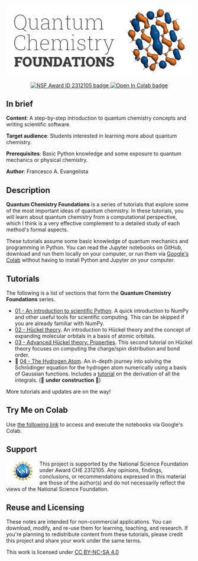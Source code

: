 ![logo](Graphics/logo.png)

<p align="center">
<a target="_blank" href="https://nsf.gov/awardsearch/showAward?AWD_ID=2312105">
<img src="https://img.shields.io/badge/NSF-2312105-blue.svg" alt="NSF Award ID 2312105 badge"/>
</a>
<a target="_blank" href="https://colab.research.google.com/github/fevangelista/Quantum-Chemistry-Foundations">
<img src="https://colab.research.google.com/assets/colab-badge.svg" alt="Open In Colab badge"/>
</a>
</p>

## In brief

**Content**: A step-by-step introduction to quantum chemistry concepts and writing scientific software.

**Target audience**: Students interested in learning more about quantum chemistry.

**Prerequisites**: Basic Python knowledge and some exposure to quantum mechanics or physical chemistry.

**Author**: Francesco A. Evangelista

## Description

**Quantum Chemistry Foundations** is a series of tutorials that explore some of the most important ideas of quantum chemistry.
In these tutorials, you will learn about quantum chemistry from a computational perspective, which I think is a very effective complement to a detailed study of each method's formal aspects.

These tutorials assume some basic knowledge of quantum mechanics and programming in Python. You can read the Jupyter notebooks on GitHub, download and run them locally on your computer, or run them via [Google's Colab](https://colab.research.google.com/github/fevangelista/Quantum-Chemistry-Foundations) without having to install Python and Jupyter on your computer.

## Tutorials

The following is a list of sections that form the **Quantum Chemistry Foundations** series.

- [01 - An introduction to scientific Python](01-Scientific%20Computing/01-Scientific%20Computing.ipynb). A quick introduction to NumPy and other useful tools for scientific computing. This can be skipped if you are already familiar with NumPy.
- [02 - Hückel theory](02-Hückel%20Theory/02-Hückel%20Theory.ipynb). An introduction to Hückel theory and the concept of expanding molecular orbitals in a basis of atomic orbitals.
- [03 - Advanced Hückel theory: Properties](03-Hückel%20Theory%20Properties/03-Hückel%20Theory%20Properties.ipynb). This second tutorial on Hückel theory focuses on computing the charge/spin distribution and bond order.
- 🚀 [04 - The Hydrogen Atom](04-Hydrogen%20Atom/04-Hydrogen%20Atom.ipynb). An in-depth journey into solving the Schrödinger equation for the hydrogen atom numerically using a basis of Gaussian functions. Includes a [tutorial](04-Hydrogen%20Atom/04-Hydrogen%20Atom%20Integrals.ipynb) on the derivation of all the integrals. (🚧 **under construction** 🚧)

More tutorials and updates are on the way!

## Try Me on Colab

Use [the following link](https://colab.research.google.com/github/fevangelista/Quantum-Chemistry-Foundations) to access and execute the notebooks via Google's Colab.

## Support

<body>
<img src="Graphics/nsf_logo.png" width="90px" style="float:left;"/>
This project is supported by the National Science Foundation under Award CHE 2312105. Any opinions, findings, conclusions, or recommendations expressed in this material are those of the author(s) and do not necessarily reflect the views of the National Science Foundation.
</body>

## Reuse and Licensing

These notes are intended for non-commercial applications.
You can download, modify, and re-use them for learning, teaching, and research.
If you're planning to redistribute content from these tutorials, please credit this project and share your work under the same terms.

<p xmlns:cc="http://creativecommons.org/ns#" >This work is licensed under <a href="https://creativecommons.org/licenses/by-nc-sa/4.0/?ref=chooser-v1" target="_blank" rel="license noopener noreferrer" style="display:inline-block;">CC BY-NC-SA 4.0<img style="height:22px!important;margin-left:3px;vertical-align:text-bottom;" src="https://mirrors.creativecommons.org/presskit/icons/cc.svg?ref=chooser-v1" alt=""><img style="height:22px!important;margin-left:3px;vertical-align:text-bottom;" src="https://mirrors.creativecommons.org/presskit/icons/by.svg?ref=chooser-v1" alt=""><img style="height:22px!important;margin-left:3px;vertical-align:text-bottom;" src="https://mirrors.creativecommons.org/presskit/icons/nc.svg?ref=chooser-v1" alt=""><img style="height:22px!important;margin-left:3px;vertical-align:text-bottom;" src="https://mirrors.creativecommons.org/presskit/icons/sa.svg?ref=chooser-v1" alt=""></a></p>
